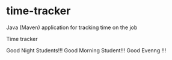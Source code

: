 # time-tracker
Java (Maven) application for tracking time on the job

Time tracker

Good Night Students!!!
Good Morning Student!!!
Good Evenng !!!
